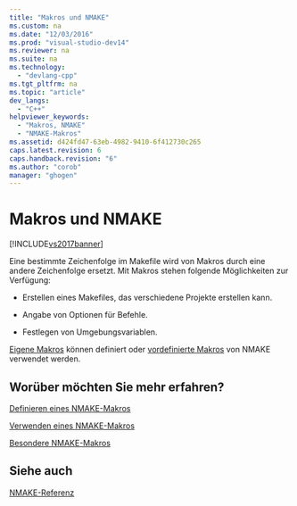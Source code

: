 ```yaml
---
title: "Makros und NMAKE"
ms.custom: na
ms.date: "12/03/2016"
ms.prod: "visual-studio-dev14"
ms.reviewer: na
ms.suite: na
ms.technology: 
  - "devlang-cpp"
ms.tgt_pltfrm: na
ms.topic: "article"
dev_langs: 
  - "C++"
helpviewer_keywords: 
  - "Makros, NMAKE"
  - "NMAKE-Makros"
ms.assetid: d424fd47-63eb-4982-9410-6f412730c265
caps.latest.revision: 6
caps.handback.revision: "6"
ms.author: "corob"
manager: "ghogen"
---
```

# Makros und NMAKE
[!INCLUDE[vs2017banner](../assembler/inline/includes/vs2017banner.md)]

Eine bestimmte Zeichenfolge im Makefile wird von Makros durch eine andere Zeichenfolge ersetzt.  Mit Makros stehen folgende Möglichkeiten zur Verfügung:  
  
-   Erstellen eines Makefiles, das verschiedene Projekte erstellen kann.  
  
-   Angabe von Optionen für Befehle.  
  
-   Festlegen von Umgebungsvariablen.  
  
 [Eigene Makros](../build/defining-an-nmake-macro.md) können definiert oder [vordefinierte Makros](../build/special-nmake-macros.md) von NMAKE verwendet werden.  
  
## Worüber möchten Sie mehr erfahren?  
 [Definieren eines NMAKE\-Makros](../build/defining-an-nmake-macro.md)  
  
 [Verwenden eines NMAKE\-Makros](../build/using-an-nmake-macro.md)  
  
 [Besondere NMAKE\-Makros](../build/special-nmake-macros.md)  
  
## Siehe auch  
 [NMAKE\-Referenz](../build/nmake-reference.md)